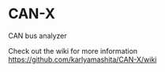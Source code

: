 # CAN-X
CAN bus analyzer


Check out the wiki for more information https://github.com/karlyamashita/CAN-X/wiki
